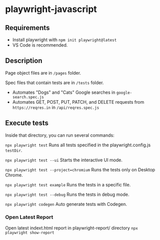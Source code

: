 # playwright-javascript

## Requirements

- Install playwright with `npm init playwright@latest`
- VS Code is recommended.

## Description

Page object files are in `/pages` folder.

Spec files that contain tests are in `/tests` folder.

- Automates "Dogs" and "Cats" Google searches in `google-search.spec.js`
- Automates GET, POST, PUT, PATCH, and DELETE requests from `https://reqres.in` in `/api/reqres.spec.js`

## Execute tests

Inside that directory, you can run several commands:

  `npx playwright test`
    Runs all tests specified in the playwright.config.js `testDir`.

  `npx playwright test --ui`
    Starts the interactive UI mode.

  `npx playwright test --project=chromium`
    Runs the tests only on Desktop Chrome.

  `npx playwright test example`
    Runs the tests in a specific file.

  `npx playwright test --debug`
    Runs the tests in debug mode.

  `npx playwright codegen`
    Auto generate tests with Codegen.

### Open Latest Report

Open latest indext.html report in playwright-report/ directory `npx playwright show-report`